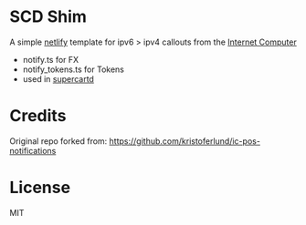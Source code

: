 # SCD Shim

A simple [netlify](https://www.netlify.com/) template for ipv6 > ipv4 callouts from the [Internet Computer](https://internetcomputer.org/)

- notify.ts for FX
- notify_tokens.ts for Tokens
- used in [supercartd](https://github.com/janusdotai/supercartd)


# Credits

Original repo forked from: https://github.com/kristoferlund/ic-pos-notifications

# License

MIT